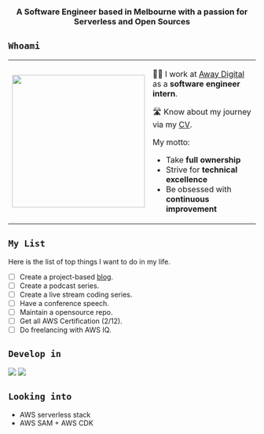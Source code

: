 <h3 align="center">A <strong>Software Engineer</strong> based in <strong>Melbourne</strong> with a passion for <strong>Serverless</strong> and <strong>Open Sources</strong></h3>

## `Whoami`
<table align="center">
	<td>
		<img src="https://user-images.githubusercontent.com/43775190/129565174-fddaf369-5e6a-4ef6-b96d-c2939b981d93.gif" width="270px" />
	</td>
	<td>
		<p>
			🐱‍💻 I work at <a href="https://awaydigitalhome.com/">Away Digital</a> as a <strong>software engineer intern</strong>.
		</p>
		<p>
			🛣️ Know about my journey via my <a href="https://kevinvu184.live/resume_github">CV</a>.
		</p>
		<p>
			My motto:
			<ul>
				<li>Take <strong>full ownership</strong>
				</li>
				<li>Strive for <strong>technical excellence</strong>
				</li>
				<li>Be obsessed with <strong>continuous improvement</strong>
				</li>
			</ul>
		</p>
	</td>
</table>

## `My List`
Here is the list of top things I want to do in my life.
- [ ] Create a project-based <a href="https://kevinvu184.live/blog_github">blog</a>.
- [ ] Create a podcast series.
- [ ] Create a live stream coding series.
- [ ] Have a conference speech.
- [ ] Maintain a opensource repo.
- [ ] Get all AWS Certification (2/12).
- [ ] Do freelancing with AWS IQ.

## `Develop in`
<img src="https://img.icons8.com/color/96/000000/typescript.png"/> <img src="https://img.icons8.com/color/96/000000/amazon-web-services.png"/>

## `Looking into`
- AWS serverless stack
- AWS SAM + AWS CDK
